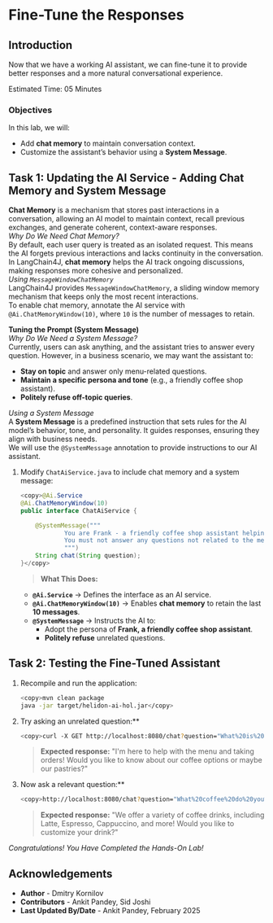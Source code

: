 # Fine-Tune the Responses

## Introduction

Now that we have a working AI assistant, we can fine-tune it to provide better responses and a more natural conversational experience.

Estimated Time: 05 Minutes

### Objectives

In this lab, we will: 

* Add **chat memory** to maintain conversation context.  
* Customize the assistant’s behavior using a **System Message**.



## Task 1: Updating the AI Service - Adding Chat Memory and System Message

**Chat Memory** is a mechanism that stores past interactions in a conversation, allowing an AI model to maintain context, recall previous exchanges, and generate coherent, context-aware responses.</br>
*Why Do We Need Chat Memory?*</br>
By default, each user query is treated as an isolated request. This means the AI forgets previous interactions and lacks continuity in the conversation.</br>
In LangChain4J, **chat memory** helps the AI track ongoing discussions, making responses more cohesive and personalized.</br>
*Using `MessageWindowChatMemory`*</br>
LangChain4J provides `MessageWindowChatMemory`, a sliding window memory mechanism that keeps only the most recent interactions.</br>
To enable chat memory, annotate the AI service with `@Ai.ChatMemoryWindow(10)`, where `10` is the number of messages to retain.</br>


**Tuning the Prompt (System Message)**</br>
*Why Do We Need a System Message?*</br>
Currently, users can ask anything, and the assistant tries to answer every question. However, in a business scenario, we may want the assistant to:  
- **Stay on topic** and answer only menu-related questions.</br>
- **Maintain a specific persona and tone** (e.g., a friendly coffee shop assistant). </br> 
- **Politely refuse off-topic queries**.</br>

*Using a System Message*</br>
A **System Message** is a predefined instruction that sets rules for the AI model’s behavior, tone, and personality. It guides responses, ensuring they align with business needs.</br>
We will use the `@SystemMessage` annotation to provide instructions to our AI assistant.</br>


1. Modify `ChatAiService.java` to include chat memory and a system message:
    ```java
    <copy>@Ai.Service
    @Ai.ChatMemoryWindow(10)
    public interface ChatAiService {

        @SystemMessage("""
                You are Frank - a friendly coffee shop assistant helping customers with their orders.
                You must not answer any questions not related to the menu or placing orders.
                """)
        String chat(String question);
    }</copy>
    ```

    > **What This Does:**
    - **`@Ai.Service`** → Defines the interface as an AI service.
    - **`@Ai.ChatMemoryWindow(10)`** → Enables **chat memory** to retain the last **10 messages**.
    - **`@SystemMessage`** → Instructs the AI to:  
      - Adopt the persona of **Frank, a friendly coffee shop assistant**.  
      - **Politely refuse** unrelated questions.

## Task 2:  Testing the Fine-Tuned Assistant

1. Recompile and run the application:
    ```bash
    <copy>mvn clean package
    java -jar target/helidon-ai-hol.jar</copy>
    ```

2. Try asking an unrelated question:**
    ```bash
    <copy>curl -X GET http://localhost:8080/chat?question="What%20is%20the%20weather%20today?"</copy>
    ```

    > **Expected response:**
    "I'm here to help with the menu and taking orders! Would you like to know about our coffee options or maybe our pastries?"

3. Now ask a relevant question:**
    ```bash
    <copy>http://localhost:8080/chat?question="What%20coffee%20do%20you%20have?"</copy>
    ```

    > **Expected response:**
    "We offer a variety of coffee drinks, including Latte, Espresso, Cappuccino, and more! Would you like to customize your drink?"


*Congratulations! You Have Completed the Hands-On Lab!* 


## Acknowledgements

* **Author** - Dmitry Kornilov
* **Contributors** - Ankit Pandey, Sid Joshi
* **Last Updated By/Date** - Ankit Pandey, February 2025
